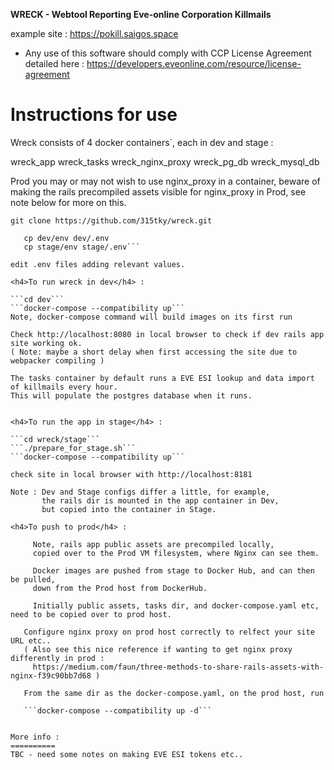 **WRECK - Webtool Reporting Eve-online Corporation Killmails**

example site : https://pokill.saigos.space


* Any use of this software should comply with CCP License Agreement detailed here :
https://developers.eveonline.com/resource/license-agreement                       


Instructions for use
============================================================

Wreck consists of 4 docker containers`, each in dev and stage :

wreck_app 
wreck_tasks
wreck_nginx_proxy
wreck_pg_db
wreck_mysql_db

Prod you may or may not wish to use nginx_proxy in a container, beware of 
making the rails precompiled assets visible for nginx_proxy in Prod, see note below for more on this.

```git clone https://github.com/315tky/wreck.git```
```cd wreck
   cp dev/env dev/.env
   cp stage/env stage/.env```

edit .env files adding relevant values.

<h4>To run wreck in dev</h4> : 

```cd dev```
```docker-compose --compatibility up```
Note, docker-compose command will build images on its first run

Check http://localhost:8080 in local browser to check if dev rails app site working ok.
( Note: maybe a short delay when first accessing the site due to webpacker compiling )

The tasks container by default runs a EVE ESI lookup and data import of killmails every hour.
This will populate the postgres database when it runs.


<h4>To run the app in stage</h4> :

```cd wreck/stage```
```./prepare_for_stage.sh```
```docker-compose --compatibility up```

check site in local browser with http://localhost:8181

Note : Dev and Stage configs differ a little, for example, 
       the rails dir is mounted in the app container in Dev, 
       but copied into the container in Stage.

<h4>To push to prod</h4> :

     Note, rails app public assets are precompiled locally,
     copied over to the Prod VM filesystem, where Nginx can see them.

     Docker images are pushed from stage to Docker Hub, and can then be pulled,
     down from the Prod host from DockerHub. 

     Initially public assets, tasks dir, and docker-compose.yaml etc, need to be copied over to prod host.  

   Configure nginx proxy on prod host correctly to relfect your site URL etc..
   ( Also see this nice reference if wanting to get nginx proxy differently in prod :
     https://medium.com/faun/three-methods-to-share-rails-assets-with-nginx-f39c90bb7d68 )

   From the same dir as the docker-compose.yaml, on the prod host, run
    
   ```docker-compose --compatibility up -d```

  
More info :
==========
TBC - need some notes on making EVE ESI tokens etc.. 
